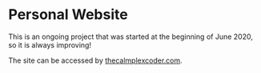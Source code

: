 # Personal Website
This is an ongoing project that was started at the beginning of June 2020, so it is always improving!

The site can be accessed by [thecalmplexcoder.com](http://www.thecalmplexcoder.com). 
